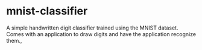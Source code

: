 # mnist-classifier
A simple handwritten digit classifier trained using the MNIST dataset. Comes with an application to draw digits and have the application recognize them.,
